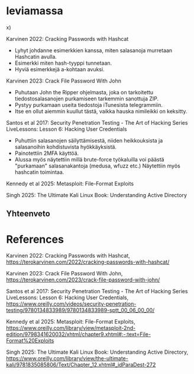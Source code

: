 # leviamassa


x)

Karvinen 2022: Cracking Passwords with Hashcat

- Lyhyt johdanne esimerkkien kanssa, miten salasanoja murretaan Hashcatin avulla.
- Esimerkki miten hash-tyyppi tunnetaan.
- Hyviä esimerkkejä a-kohtaan avuksi. 




Karvinen 2023: Crack File Password With John

- Puhutaan John the Ripper ohjelmasta, joka on tarkoitettu tiedostosalasanojen purkamiseen tarkemmin sanottuja ZIP.
- Pystyy purkamaan useita tiedostoja iTunesista telegrammiin.
- Itse en ollut aiemmin kuullut tästä, vaikka hauska nimileikki on keksitty.





Santos et al 2017: Security Penetration Testing - The Art of Hacking Series LiveLessons: Lesson 6: Hacking User Credentials 



- Puhuttiin salasanojen säilyttämisestä, niiden heikkouksista ja salasanoihin kohdistuvista hyökkäyksistä.
- Painotettiin 2MFA käyttöä.
- Alussa myös näytettiin millä brute-force työkaluilla voi päästä "purkamaan" salasanakantoja (medusa, wfuzz etc.) Näytettiin myös hashcatin toimintaa. 


Kennedy et al 2025: Metasploit: File-Format Exploits 






Singh 2025: The Ultimate Kali Linux Book: Understanding Active Directory




## Yhteenveto 




# References 


Karvinen 2022: Cracking Passwords with Hashcat, https://terokarvinen.com/2022/cracking-passwords-with-hashcat/



Karvinen 2023: Crack File Password With John, https://terokarvinen.com/2023/crack-file-password-with-john/


Santos et al 2017: Security Penetration Testing - The Art of Hacking Series LiveLessons: Lesson 6: Hacking User Credentials, https://www.oreilly.com/videos/security-penetration-testing/9780134833989/9780134833989-sptt_00_06_00_00/


 Kennedy et al 2025: Metasploit: File-Format Exploits, https://www.oreilly.com/library/view/metasploit-2nd-edition/9798341620032/xhtml/chapter9.xhtml#:-:text=File-Format%20Exploits


 Singh 2025: The Ultimate Kali Linux Book: Understanding Active Directory, https://www.oreilly.com/library/view/the-ultimate-kali/9781835085806/Text/Chapter_12.xhtml#_idParaDest-272



